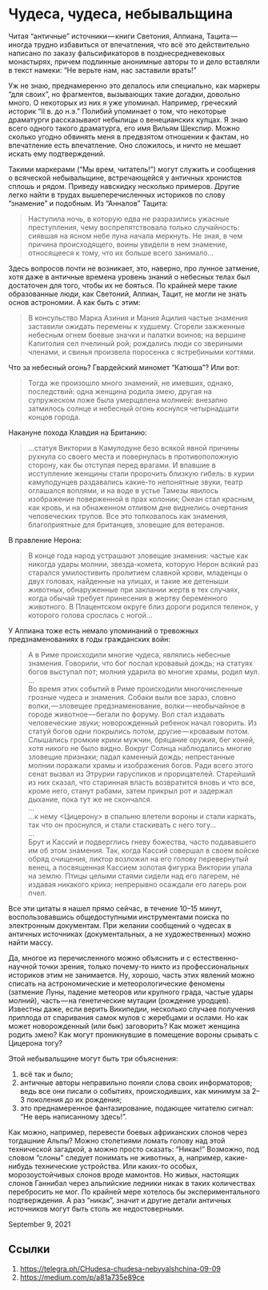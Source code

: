 # Чудеса, чудеса, небывальщина

Читая “античные” источники — книги Светония, Аппиана, Тацита — иногда
трудно избавиться от впечатления, что всё это действительно написано по
заказу фальсификаторов в позднесредневековых монастырях, причем
подлинные анонимные авторы то и дело вставляли в текст намеки: “Не
верьте нам, нас заставили врать!”

Уж не знаю, преднамеренно это делалось или специально, как маркеры “для
своих”, но фрагментов, вызывающих такие догадки, довольно много. О
некоторых из них я уже упоминал. Например, греческий историк “II в. до
н.э.” Полибий упоминает о том, что некоторые драматурги рассказывают
небылицы о венецианских купцах. Я знаю всего одного такого драматурга,
его имя Вильям Шекспир. Можно сколько угодно обвинять меня в предвзятом
отношении к фактам, но впечатление есть впечатление. Оно сложилось, и
ничто не мешает искать ему подтверждений.

Такими маркерами (“Мы врем, читатель!”) могут служить и сообщения о
всяческой небывальщине, встречающейся у античных хронистов сплошь и
рядом. Приведу навскидку несколько примеров. Другие легко найти в
трудах вышеперечисленных историков по слову “знамение” и подобным. Из
“Анналов” Тацита:

>  Наступила ночь, в которую едва не разразились ужасные преступления,
>  чему воспрепятствовала только случайность: сиявшая на ясном небе
>  луна начала меркнуть. Не зная, в чем причина происходящего, воины
>  увидели в нем знамение, относящееся к тому, что их больше всего
>  занимало…

Здесь вопросов почти не возникает, это, наверно, про лунное затмение,
хотя даже в античные времена уровень знаний о небесных телах был
достаточен для того, чтобы их не бояться. По крайней мере такие
образованные люди, как Светоний, Аппиан, Тацит, не могли не знать основ
астрономии. А как быть с этим:

>  В консульство Марка Азиния и Мания Ацилия частые знамения заставили
>  ожидать перемены к худшему. Сгорели зажженные небесным огнем боевые
>  значки и палатки воинов; на вершине Капитолия сел пчелиный рой;
>  рождались люди со звериными членами, и свинья произвела поросенка с
>  ястребиными когтями.

Что за небесный огонь? Гвардейский миномет “Катюша”? Или вот:

>  Тогда же произошло много знамений, не имевших, однако, последствий:
>  одна женщина родила змею, другая на супружеском ложе была умерщвлена
>  молнией: внезапно затмилось солнце и небесный огонь коснулся
>  четырнадцати концов города.

Накануне похода Клавдия на Британию:

>  …статуя Виктории в Камулодуне безо всякой явной причины рухнула со
>  своего места и повернулась в противоположную сторону, как бы
>  отступая перед врагами. И впавшие в исступление женщины стали
>  пророчить близкую гибель: в курии камулодунцев раздавались какие-то
>  непонятные звуки, театр оглашался воплями, и на воде в устье Тамезы
>  явилось изображение поверженной в прах колонии; Океан стал красным,
>  как кровь, и на обнаженном отливом дне виднелись очертания
>  человеческих трупов. Все это толковалось как знамения, благоприятные
>  для британцев, зловещие для ветеранов.

В правление Нерона:

>  В конце года народ устрашают зловещие знамения: частые как никогда
>  удары молнии, звезда-комета, которую Нерон всякий раз старался
>  умилостивить пролитием славной крови, младенцы о двух головах,
>  найденные на улицах, и такие же детеныши животных, обнаруженные при
>  заклании жертв в тех случаях, когда обычай требует принесения в
>  жертву беременного животного. В Плацентском округе близ дороги
>  родился теленок, у которого голова срослась с ногой…

У Аппиана тоже есть немало упоминаний о тревожных предзнаменованиях в
годы гражданских войн:

>  А в Риме происходили многие чудеса, являлись небесные знамения.
>  Говорили, что бог послал кровавый дождь; на статуях богов выступал
>  пот; молния ударила во многие храмы, родил мул.
>  <br>…<br>
>  Во время этих событий в Риме происходили многочисленные грозные
>  чудеса и знамения. Собаки выли все зараз, словно волки, — зловещее
>  предзнаменование, волки — необычайное в городе животное — бегали по
>  форуму. Вол стал издавать человеческие звуки; новорожденный ребенок
>  начал говорить. Из статуй богов одни покрылись потом,
>  другие — кровавым потом. Слышались громкие крики мужчин, бряцание
>  оружия, бег коней, хотя никого не было видно. Вокруг Солнца
>  наблюдались многие зловещие признаки; падал каменный дождь;
>  непрестанные молнии поражали храмы и изображения богов. Ради всего
>  этого сенат вызвал из Этрурии гаруспиков и прорицателей. Старейший
>  из них сказал, что старинная власть возвратится вновь и что все,
>  кроме него, станут рабами, затем прикрыл рот и задержал дыхание,
>  пока тут же не скончался.
>  <br>…<br>
>  …к нему <Цицерону> в спальню влетели вороны и стали каркать, так что
>  он проснулся, и стали стаскивать с него тогу…
>  <br>…<br>
>  Брут и Кассий и подверглись гневу божества, часто подававшего им об
>  этом знамения. Так, когда Кассий совершал в своем войске обряд
>  очищения, ликтор возложил на его голову перевернутый венец, а
>  посвященная Кассием золотая фигурка Виктории упала на землю. Птицы
>  целыми стаями сидели над его лагерем, не издавая никакого крика;
>  непрерывно осаждали его лагерь рои пчел.

Все эти цитаты я нашел прямо сейчас, в течение 10–15 минут,
воспользовавшись общедоступными инструментами поиска по электронным
документам. При желании сообщений о чудесах в античных источниках
(документальных, а не художественных) можно найти массу.

Да, многое из перечисленного можно объяснить и с естественно-научной
точки зрения, только почему-то никто из профессиональных историков этим
не занимается. Ну, хорошо, часть этих явлений можно списать на
астрономические и метеорологические феномены (затмение Луны, падение
метеоров или крупного града, частые удары молний), часть — на
генетические мутации (рождение уродцев). Известны даже, если верить
Википедии, несколько случаев получения приплода от спаривания самок
мулов с жеребцами и ослами. Но как может новорожденный (или бык)
заговорить? Как может женщина родить змею? Как могут проникнувшие в
помещение вороны срывать с Цицерона тогу?

Этой небывальщине могут быть три объяснения:

1. всё так и было;
2. античные авторы неправильно поняли слова своих информаторов; ведь все они писали о событиях, происходивших, как минимум за 2–3 поколения до их рождения;
3. это преднамеренное фантазирование, подающее читателю сигнал: “Не верь написанному здесь!”.

Как можно, например, перевести боевых африканских слонов через
тогдашние Альпы? Можно столетиями ломать голову над этой технической
загадкой, а можно просто сказать: “Никак!” Возможно, под словом “слоны”
следует понимать не животных, а, например, какие-нибудь технические
устройства. Или каких-то особых, морозоустойчивых слонов вроде
мамонтов. Но живых, настоящих слонов Ганнибал через альпийские ледники
никак в таких количествах перебросить не мог. По крайней мере хотелось
бы экспериментального подтверждения. А раз “никак”, значит и другие
детали античных источников могут быть столь же недостоверными.

<time>September 9, 2021</time>

## Ссылки

1. https://telegra.ph/CHudesa-chudesa-nebyvalshchina-09-09
3. https://medium.com/p/a81a735e89ce

